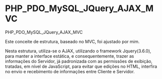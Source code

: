 # PHP_PDO_MySQL_JQuery_AJAX_MVC
PHP_PDO_MySQL_JQuery_AJAX_MVC

Este conceite de estrutura, baseado no MVC, foi ajustado por mim.

Nesta estrutura, utiliza-se o AJAX, utilizando o framework Jquery(3.6.0), para manter a interface estática, e consequentemente, trazer as informações do Servidor, já padronizada com as permissões de exibição, tratadas, em nível de JavaScript, para evitar que edições no HTML, interfira no envio e recebimento de informações entre Cliente e Servidor.
